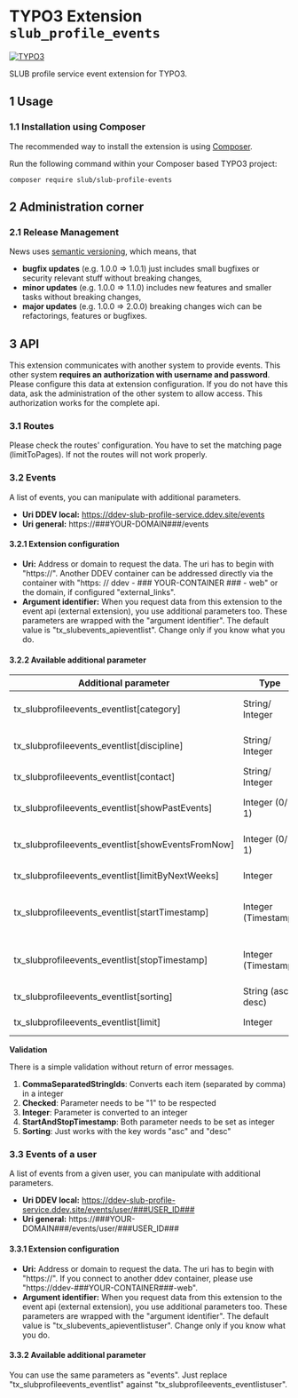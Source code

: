 # TYPO3 Extension `slub_profile_events`

[![TYPO3](https://img.shields.io/badge/TYPO3-11-orange.svg)](https://typo3.org/)

SLUB profile service event extension for TYPO3.

## 1 Usage

### 1.1 Installation using Composer

The recommended way to install the extension is using [Composer][1].

Run the following command within your Composer based TYPO3 project:

```
composer require slub/slub-profile-events
```

## 2 Administration corner

### 2.1 Release Management

News uses [semantic versioning][2], which means, that
* **bugfix updates** (e.g. 1.0.0 => 1.0.1) just includes small bugfixes or security relevant stuff without breaking changes,
* **minor updates** (e.g. 1.0.0 => 1.1.0) includes new features and smaller tasks without breaking changes,
* **major updates** (e.g. 1.0.0 => 2.0.0) breaking changes wich can be refactorings, features or bugfixes.

## 3 API

This extension communicates with another system to provide events. This other system **requires an
authorization with username and password**. Please configure this data at extension configuration.
If you do not have this data, ask the administration of the other system to allow access. This
authorization works for the complete api.

### 3.1 Routes

Please check the routes' configuration. You have to set the matching page (limitToPages). If not the routes will not work properly.

### 3.2 Events

A list of events, you can manipulate with additional parameters.

- **Uri DDEV local:** https://ddev-slub-profile-service.ddev.site/events
- **Uri general:** https://###YOUR-DOMAIN###/events

#### 3.2.1 Extension configuration

- **Uri:** Address or domain to request the data. The uri has to begin with "https://". Another DDEV container can be addressed directly via the container with "https: // ddev - ### YOUR-CONTAINER ### - web" or the domain, if configured "external_links".
- **Argument identifier:** When you request data from this extension to the event api (external extension), you use additional parameters too. These parameters are wrapped with the "argument identifier". The default value is "tx_slubevents_apieventlist". Change only if you know what you do.

#### 3.2.2 Available additional parameter

Additional parameter | Type | Validation | Comment
-------------------- | ---- | ---------- | -------
tx_slubprofileevents_eventlist[category]          | String/ Integer     | 1 | Comma separated list of category ids
tx_slubprofileevents_eventlist[discipline]        | String/ Integer     | 1 | Comma separated list of discipline ids
tx_slubprofileevents_eventlist[contact]           | String/ Integer     | 1 | Comma separated list of contact ids
tx_slubprofileevents_eventlist[showPastEvents]    | Integer (0/ 1)      | 2 | Default is to show events beginning with today
tx_slubprofileevents_eventlist[showEventsFromNow] | Integer (0/ 1)      | 2 | Additional setting for "showPastEvents"
tx_slubprofileevents_eventlist[limitByNextWeeks]  | Integer             | 3 | Set a limit for the next weeks
tx_slubprofileevents_eventlist[startTimestamp]    | Integer (Timestamp) | 4 | Influence the start date, works together with stopTimestamp
tx_slubprofileevents_eventlist[stopTimestamp]     | Integer (Timestamp) | 4 | Influence the stop date, works together with startTimestamp
tx_slubprofileevents_eventlist[sorting]           | String (asc/ desc)  | 5 | Default value is ascending
tx_slubprofileevents_eventlist[limit]             | Integer             | 3 | Limit quantity of result data

**Validation**

There is a simple validation without return of error messages.

1. **CommaSeparatedStringIds**: Converts each item (separated by comma) in a integer
1. **Checked**: Parameter needs to be "1" to be respected
1. **Integer**: Parameter is converted to an integer
1. **StartAndStopTimestamp**: Both parameter needs to be set as integer
1. **Sorting**: Just works with the key words "asc" and "desc"

### 3.3 Events of a user

A list of events from a given user, you can manipulate with additional parameters.

- **Uri DDEV local:** https://ddev-slub-profile-service.ddev.site/events/user/###USER_ID###
- **Uri general:** https://###YOUR-DOMAIN###/events/user/###USER_ID###

#### 3.3.1 Extension configuration

- **Uri:** Address or domain to request the data. The uri has to begin with "https://". If you connect to another ddev container, please use "https://ddev-###YOUR-CONTAINER###-web".
- **Argument identifier:** When you request data from this extension to the event api (external extension), you use additional parameters too. These parameters are wrapped with the "argument identifier". The default value is "tx_slubevents_apieventlistuser". Change only if you know what you do.

#### 3.3.2 Available additional parameter

You can use the same parameters as "events". Just replace "tx_slubprofileevents_eventlist" against
"tx_slubprofileevents_eventlistuser".

[1]: https://getcomposer.org/
[2]: https://semver.org/

